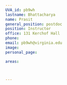 ```yaml
---
UVA_id: pb9wh
lastname: Bhattacharya
name: Prasit
general_position: postdoc
position: Instructor
office: 131 Kerchof Hall
phone:
email: pb9wh@virginia.edu
image:
personal_page:

areas:
  


---
```

